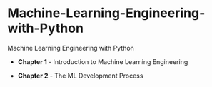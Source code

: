 # Machine-Learning-Engineering-with-Python
Machine Learning Engineering with Python


* **Chapter 1** - Introduction to Machine Learning Engineering

* **Chapter 2** - The ML Development Process
